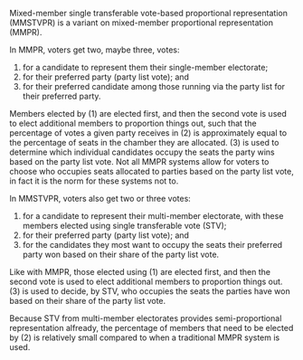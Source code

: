 Mixed-member single transferable vote-based proportional representation (MMSTVPR) is a variant on mixed-member proportional representation (MMPR). 

In MMPR, voters get two, maybe three, votes: 

1. for a candidate to represent them their single-member electorate;
2. for their preferred party (party list vote); and
3. for their preferred candidate among those running via the party list for their preferred party.

Members elected by (1) are elected first, and then the second vote is used to elect additional members to proportion things out, such that the percentage of votes a given party receives in (2) is approximately equal to the percentage of seats in the chamber they are allocated. (3) is used to determine which individual candidates occupy the seats the party wins based on the party list vote. Not all MMPR systems allow for voters to choose who occupies seats allocated to parties based on the party list vote, in fact it is the norm for these systems not to.

In MMSTVPR, voters also get two or three votes:

1. for a candidate to represent their multi-member electorate, with these members elected using single transferable vote (STV);
2. for their preferred party (party list vote); and
3. for the candidates they most want to occupy the seats their preferred party won based on their share of the party list vote.

Like with MMPR, those elected using (1) are elected first, and then the second vote is used to elect additional members to proportion things out. (3) is used to decide, by STV, who occupies the seats the parties have won based on their share of the party list vote. 

Because STV from multi-member electorates provides semi-proportional representation alfready, the percentage of members that need to be elected by (2) is relatively small compared to when a traditional MMPR system is used. 